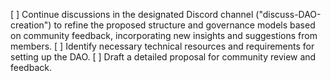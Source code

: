 [ ] Continue discussions in the designated Discord channel ("discuss-DAO-creation") to refine the proposed structure and governance models based on community feedback, incorporating new insights and suggestions from members.
[ ] Identify necessary technical resources and requirements for setting up the DAO.
[ ] Draft a detailed proposal for community review and feedback.